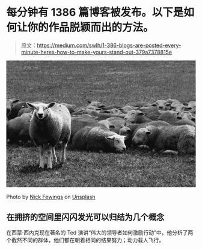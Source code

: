 # 每分钟有 1386 篇博客被发布。以下是如何让你的作品脱颖而出的方法。

> 原文：<https://medium.com/swlh/1-386-blogs-are-posted-every-minute-heres-how-to-make-yours-stand-out-379a7378815e>

![](img/4d54cd8dd3b244bb22a17db9cfab822c.png)

Photo by [Nick Fewings](https://unsplash.com/@jannerboy62?utm_source=unsplash&utm_medium=referral&utm_content=creditCopyText) on [Unsplash](https://unsplash.com/search/photos/different?utm_source=unsplash&utm_medium=referral&utm_content=creditCopyText)

## 在拥挤的空间里闪闪发光可以归结为几个概念

在西蒙·西内克现在著名的 Ted 演讲“伟大的领导者如何激励行动”中，他分析了两个截然不同的群体，他们都在朝着相同的结果努力；动力载人飞行。